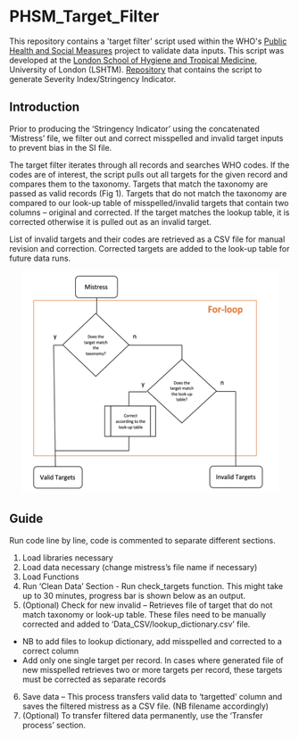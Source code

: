 # PHSM_Target_Filter
This repository contains a 'target filter' script used within the WHO's [Public Health and Social Measures](https://phsm.euro.who.int) project to validate data inputs. This script was developed at the [London School of Hygiene and Tropical Medicine](https://www.lshtm.ac.uk), University of London (LSHTM).
[Repository](https://github.com/lshtm-gis/WHO-PHSM) that contains the script to generate Severity Index/Stringency Indicator. 

## Introduction
Prior to producing the ‘Stringency Indicator’ using the concatenated ‘Mistress’ file, we filter out and correct misspelled and invalid target inputs to prevent bias in the SI file.

The target filter iterates through all records and searches WHO codes. If the codes are of interest, the script pulls out all targets for the given record and compares them to the taxonomy. Targets that match the taxonomy are passed as valid records (Fig 1). Targets that do not match the taxonomy are compared to our look-up table of misspelled/invalid targets that contain two columns – original and corrected. If the target matches the lookup table, it is corrected otherwise it is pulled out as an invalid target. 

List of invalid targets and their codes are retrieved as a CSV file for manual revision and correction. Corrected targets are added to the look-up table for future data runs.


<p align="center">
  <img width="460" height="400" src="https://github.com/kopeckylukas/PHSM_Target_Filter/blob/484d6e1df02ae954cf0053c69f2b58b760725a7a/diagram.png">
</p>



## Guide 
Run code line by line, code is commented to separate different sections. 

1.	Load libraries necessary 
2.	Load data necessary (change mistress’s file name if necessary)
3.	Load Functions
4.	Run ‘Clean Data’ Section - Run check_targets function. This might take up to 30 minutes, progress bar is shown below as an output.
5.	(Optional) Check for new invalid – Retrieves file of target that do not match taxonomy or look-up table. These files need to be manually corrected and added to ‘Data_CSV/lookup_dictionary.csv’ file.
  * NB to add files to lookup dictionary, add misspelled and corrected to a correct column
  * Add only one single target per record. In cases where generated file of new misspelled retrieves two or more targets per record, these targets must be corrected as separate records 
6.	Save data – This process transfers valid data to ‘targetted’ column and saves the filtered mistress as a CSV file. (NB filename accordingly)
7.	(Optional) To transfer filtered data permanently, use the ‘Transfer process’ section.    
